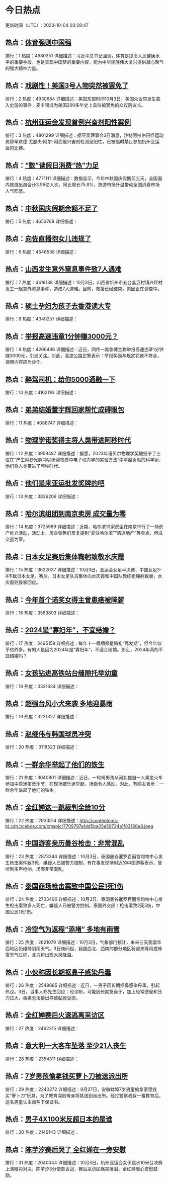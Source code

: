 # 今日热点

更新时间（UTC）: 2023-10-04 03:28:47

## 热点：[体育强则中国强](https://cn.bing.com/search?q=体育强则中国强)
排行：1
热度：4980351
详细描述：习近平总书记强调，体育是提高人民健康水平的重要手段，也是实现中国梦的重要内容，能为中华民族伟大复兴提供凝心聚气的强大精神力量。

## 热点：[戏剧性！美国3号人物突然被罢免了](https://cn.bing.com/search?q=戏剧性！美国3号人物突然被罢免了)
排行：2
热度：4930684
详细描述：美国东部时间10月3日，美国众议院发生载入史册的事件：麦卡锡成为美国200多年史上首位被罢免的众议院议长。

## 热点：[杭州亚运会发现首例兴奋剂阳性案例](https://cn.bing.com/search?q=杭州亚运会发现首例兴奋剂阳性案例)
排行：3
热度：4801299
详细描述：据亚奥理事会3日消息，沙特阿拉伯田径运动员穆罕默德·尤瑟夫·阿尔-阿西里兴奋剂检测呈阳性，已被临时禁止参加杭州亚运会的比赛。

## 热点：[“数”读假日消费“热”力足](https://cn.bing.com/search?q=“数”读假日消费“热”力足)
排行：4
热度：4771111
详细描述：数据显示，今年中秋国庆假期前三天，全国国内旅游出游合计3.95亿人次，同比增长75.8%，旅游市场升温带动全国消费市场人气旺盛。

## 热点：[中秋国庆假期余额不足了](https://cn.bing.com/search?q=中秋国庆假期余额不足了)
排行：5
热度：4653768
详细描述：

## 热点：[向佐直播抱女儿违规了](https://cn.bing.com/search?q=向佐直播抱女儿违规了)
排行：6
热度：4546538
详细描述：

## 热点：[山西发生意外窒息事件致7人遇难](https://cn.bing.com/search?q=山西发生意外窒息事件致7人遇难)
排行：7
热度：4419138
详细描述：10月3日，山西省忻州市五台县豆村镇兴坪村发生一起意外窒息事件，造成7人遇难。目前，救援已经结束，原因正在调查中。

## 热点：[硕士孕妇为孩子去香港读大专](https://cn.bing.com/search?q=硕士孕妇为孩子去香港读大专)
排行：8
热度：4349257
详细描述：

## 热点：[举报高速违章1分钟赚3000元？](https://cn.bing.com/search?q=举报高速违章1分钟赚3000元？)
排行：9
热度：4266486
详细描述：近日，网传一美妆博主称举报高速违章1分钟赚3000元，引发关注。对此，高速公路民警表示：举报奖励与规定罚款不符合，视频内容应为炒作。

## 热点：[醉驾司机：给你5000通融一下](https://cn.bing.com/search?q=醉驾司机：给你5000通融一下)
排行：10
热度：4162193
详细描述：

## 热点：[弟弟结婚董宇辉回家帮忙成碍眼包](https://cn.bing.com/search?q=弟弟结婚董宇辉回家帮忙成碍眼包)
排行：11
热度：4086747
详细描述：

## 热点：[物理学诺奖得主将人类带进阿秒时代](https://cn.bing.com/search?q=物理学诺奖得主将人类带进阿秒时代)
排行：12
热度：3959487
详细描述：据悉，2023年诺贝尔物理学奖被授予了三位在“产生阿秒光脉冲以研究物质中电子动力学的实验方法”中卓越贡献的科学家，他们将人类带进了阿秒时代。

## 热点：[他们是来亚运批发奖牌的吧](https://cn.bing.com/search?q=他们是来亚运批发奖牌的吧)
排行：13
热度：3836206
详细描述：

## 热点：[哈尔滨组团到南京卖房 成交量为零](https://cn.bing.com/search?q=哈尔滨组团到南京卖房成交量为零)
排行：14
热度：3725989
详细描述：近期，哈尔滨13家房企在南京举行了一场房产推介活动，活动上，房企销售们反复提到“夏住哈尔滨”“清凉地产”等卖点，但成交量为零。

## 热点：[日本女足赛后集体鞠躬致敬水庆霞](https://cn.bing.com/search?q=日本女足赛后集体鞠躬致敬水庆霞)
排行：15
热度：3622037
详细描述：10月3日，亚运会女足半决赛，中国女足3-4不敌日本女足。赛后，日本女足队员集体向水庆霞和中国队教练组鞠躬致谢，水庆霞则鼓掌回应。

## 热点：[今年首个诺奖女得主曾患癌被降薪](https://cn.bing.com/search?q=今年首个诺奖女得主曾患癌被降薪)
排行：16
热度：3563803
详细描述：

## 热点：[2024是“寡妇年”，不宜结婚？](https://cn.bing.com/search?q=2024是“寡妇年”，不宜结婚？)
排行：17
热度：3495159
详细描述：每年十一假期都是婚礼“高发期”，但今年似乎格外多。有的人是因为2024年是“寡妇年”，不适合结婚。那么，2024年真的不宜结婚吗？

## 热点：[女孩钻进高铁站台缝隙托举幼童](https://cn.bing.com/search?q=女孩钻进高铁站台缝隙托举幼童)
排行：18
热度：3331634
详细描述：

## 热点：[超强台风小犬来袭 多地迎暴雨](https://cn.bing.com/search?q=超强台风小犬来袭多地迎暴雨)
排行：19
热度：3221327
详细描述：

## 热点：[赵继伟与韩国球员冲突](https://cn.bing.com/search?q=赵继伟与韩国球员冲突)
排行：20
热度：3118523
详细描述：

## 热点：[一群余华举起了他们的铁生](https://cn.bing.com/search?q=一群余华举起了他们的铁生)
排行：21
热度：3040801
详细描述：近日，一轮椅男孩从河北独自一人乘坐火车参加中原迷笛音乐节，在现场被乐迷举起，场面令人感动。对此，有网友表示：一群余华举起了他们的铁生。

## 热点：[全红婵这一跳裁判全给10分](https://cn.bing.com/search?q=全红婵这一跳裁判全给10分)
排行：22
热度：2933514
详细描述：http://contentcms-bj.cdn.bcebos.com/cmspic/7709797a1dd5ba05a59724a1f83168e8.jpeg

## 热点：[中国游客亲历曼谷枪击：非常混乱](https://cn.bing.com/search?q=中国游客亲历曼谷枪击：非常混乱)
排行：23
热度：2873344
详细描述：10月3日，泰国曼谷暹罗百丽宫购物中心发生枪击案件致3死，嫌疑人已被警方控制。有在事发现场附近的中国游客表示，曾听到多声枪响，场面非常混乱。

## 热点：[泰国商场枪击案致中国公民1死1伤](https://cn.bing.com/search?q=泰国商场枪击案致中国公民1死1伤)
排行：24
热度：2703496
详细描述：10月3日，泰国曼谷暹罗百丽宫购物中心发生枪击案致多人死亡，嫌疑人已被警方控制。泰国外交部：枪击案致2死5伤，中国公民1死1伤。

## 热点：[冷空气为返程“添堵” 多地有雨雪](https://cn.bing.com/search?q=冷空气为返程“添堵”多地有雨雪)
排行：25
热度：2621079
详细描述：10月3日，气象部门预计，未来三天我国华西地区仍维持阴雨天气。3日夜间起，我国西北、西南的部分地区将迎来降雨或降雪天气过程，北方将出现大风降温。

## 热点：[小伙称因长期抠鼻子感染丹毒](https://cn.bing.com/search?q=小伙称因长期抠鼻子感染丹毒)
排行：26
热度：2549685
详细描述：近日，一男子因长期抠鼻感染丹毒，引起热议。3日，当事人郑先生回应：经诊断，可能因长期抠鼻子，加上经常便秘和压力过大，毒素无法排出导致黏膜受损。

## 热点：[全红婵赛后火速逃离采访区](https://cn.bing.com/search?q=全红婵赛后火速逃离采访区)
排行：27
热度：2462215
详细描述：

## 热点：[意大利一大客车坠落 至少21人丧生](https://cn.bing.com/search?q=意大利一大客车坠落至少21人丧生)
排行：28
热度：2354311
详细描述：

## 热点：[7岁男孩偷拿钱买萝卜刀被送派出所](https://cn.bing.com/search?q=7岁男孩偷拿钱买萝卜刀被送派出所)
排行：29
热度：2240272
详细描述：9月27日，安徽蚌埠7岁男童偷拿家里钱买“萝卜刀”玩具，为了教育深刻母亲将其送到派出所。经过警察叔叔一番教育后，这名男童认主动写下保证书。

## 热点：[男子4X100米反超日本的是谁](https://cn.bing.com/search?q=男子4X100米反超日本的是谁)
排行：30
热度：2149143
详细描述：

## 热点：[陈芋汐赛后哭了 全红婵在一旁安慰](https://cn.bing.com/search?q=陈芋汐赛后哭了全红婵在一旁安慰)
排行：31
热度：2040044
详细描述：10月3日，杭州亚运会女子跳水10米台决赛上演精彩对决，陈芋汐3分惜败丢冠，赛后采访区痛哭落泪，全红婵暖心安慰鼓励。

